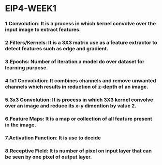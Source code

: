# EIP4-WEEK1

### 1.Convolution: It is a process in which kernel convolve over the input image to extract features.
### 2.Filters/Kernels: It is a 3X3 matrix use as a feature extractor to detect features such as edge and gradient.
### 3.Epochs: Number of iteration a model do over dataset for learning purpose.
### 4.1x1 Convolution: It combines channels and remove unwanted channels which results in reduction of z-depth of an image.
### 5.3x3 Convolution: It is process in which 3X3 kernel convolve over an image and reduce its x-y dimention by value 2.
### 6.Feature Maps: It is a map or collection of all feature present in the image.
### 7.Activation Function: It is use to decide 
### 8.Receptive Field: It is number of pixel on input layer that can be seen by one pixel of output layer.

